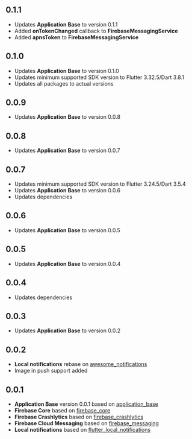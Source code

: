 ## 0.1.1

* Updates **Application Base** to version 0.1.1
* Added **onTokenChanged** callback to **FirebaseMessagingService**
* Added **apnsToken** to **FirebaseMessagingService**

## 0.1.0

* Updates **Application Base** to version 0.1.0
* Updates minimum supported SDK version to Flutter 3.32.5/Dart 3.8.1
* Updates all packages to actual versions
  
## 0.0.9

* Updates **Application Base** to version 0.0.8

## 0.0.8

* Updates **Application Base** to version 0.0.7

## 0.0.7

* Updates minimum supported SDK version to Flutter 3.24.5/Dart 3.5.4
* Updates **Application Base** to version 0.0.6
* Updates dependencies

## 0.0.6

* Updates **Application Base** to version 0.0.5

## 0.0.5

* Updates **Application Base** to version 0.0.4

## 0.0.4

* Updates dependencies

## 0.0.3

* Updates **Application Base** to version 0.0.2

## 0.0.2

* **Local notifications** rebase on [awesome_notifications](https://pub.dev/packages/awesome_notifications)
* Image in push support added

## 0.0.1

* **Application Base** version 0.0.1 based on [application_base](https://github.com/AlexSeednov/application_base)
* **Firebase Core** based on [firebase_core](https://pub.dev/packages/firebase_core)
* **Firebase Crashlytics** based on [firebase_crashlytics](https://pub.dev/packages/firebase_crashlytics)
* **Firebase Cloud Messaging** based on [firebase_messaging](https://pub.dev/packages/firebase_messaging)
* **Local notifications** based on [flutter_local_notifications](https://pub.dev/packages/flutter_local_notifications)
